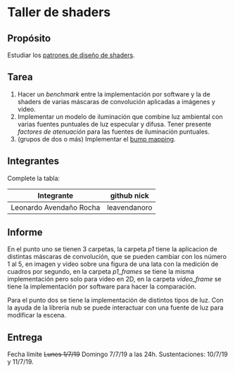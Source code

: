# Taller de shaders

## Propósito

Estudiar los [patrones de diseño de shaders](http://visualcomputing.github.io/Shaders/#/4).

## Tarea

1. Hacer un _benchmark_ entre la implementación por software y la de shaders de varias máscaras de convolución aplicadas a imágenes y video.
2. Implementar un modelo de iluminación que combine luz ambiental con varias fuentes puntuales de luz especular y difusa. Tener presente _factores de atenuación_ para las fuentes de iluminación puntuales.
3. (grupos de dos o más) Implementar el [bump mapping](https://en.wikipedia.org/wiki/Bump_mapping).

## Integrantes

Complete la tabla:

| Integrante | github nick |
|------------|-------------|
|Leonardo Avendaño Rocha            |leavendanoro             |

## Informe

En el punto uno se tienen 3 carpetas, la carpeta _p1_ tiene la aplicacion de distintas máscaras de convolución, que se pueden cambiar con los número 1 al 5, en imagen y video sobre una figura de una lata con la medición de cuadros por segundo, en la carpeta _p1_frames_ se tiene la misma implementación pero solo para video en 2D, en la carpeta _video_frame_ se tiene la implementación por software para hacer la comparación.

Para el punto dos se tiene la implementación de distintos tipos de luz. Con la ayuda de la librería nub se puede interactuar con una fuente de luz para modificar la escena.

## Entrega

Fecha límite ~~Lunes 1/7/19~~ Domingo 7/7/19 a las 24h. Sustentaciones: 10/7/19 y 11/7/19.
